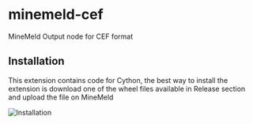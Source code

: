 # minemeld-cef
MineMeld Output node for CEF format

## Installation
This extension contains code for Cython, the best way to install the extension is download one of the wheel files available in Release section and upload the file on MineMeld

![Installation](https://paloaltonetworks.github.io/minemeld-cef/mm-wheel-extension.gif?_=2 "Installation")

